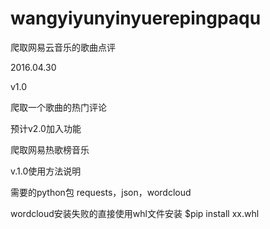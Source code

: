 # wangyiyunyinyuerepingpaqu
爬取网易云音乐的歌曲点评

2016.04.30

v1.0

爬取一个歌曲的热门评论


预计v2.0加入功能

爬取网易热歌榜音乐



v.1.0使用方法说明


需要的python包 requests，json，wordcloud

wordcloud安装失败的直接使用whl文件安装
$pip install xx.whl 



